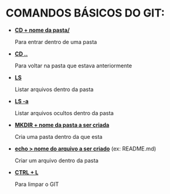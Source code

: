 # COMANDOS BÁSICOS DO GIT: 

* **<u>CD + nome da pasta/</u>**

  Para entrar dentro de uma pasta

* **<u>CD ..</u>**

  Para voltar na pasta que estava anteriormente 

* <u>**LS**</u> 

  Listar arquivos dentro da pasta 

* **<u>LS -a</u>**

  Listar arquivos ocultos dentro da pasta 

* **<u>MKDIR + nome da pasta a ser criada</u>** 

  Cria uma pasta dentro da que esta 

* **<u>echo > nome do arquivo a ser criado</u>** (ex: README.md)

  Criar um arquivo dentro da pasta 

* <u>**CTRL + L**</u> 

  Para limpar o GIT 


